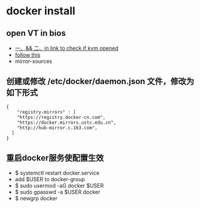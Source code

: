 # docker install

## open VT in bios

- [一、&& 二、in link to check if kvm opened](https://cloud.tencent.com/developer/article/1657533)
- [follow this](https://mirrors.tuna.tsinghua.edu.cn/help/docker-ce/)
- mirror-sources 

## 创建或修改 /etc/docker/daemon.json 文件，修改为如下形式

	{
	    "registry-mirrors" : [
	    "https://registry.docker-cn.com",
	    "https://docker.mirrors.ustc.edu.cn",
	    "http://hub-mirror.c.163.com",
	  ]
	}

## 重启docker服务使配置生效

- $ systemctl restart docker.service
- add $USER to docker-group
- $ sudo usermod -aG docker $USER
- $ sudo gpasswd -a $USER docker
- $ newgrp docker
